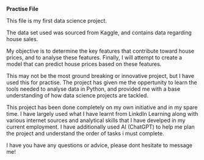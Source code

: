 **Practise File**

This file is my first data science project. 

The data set used was sourced from Kaggle, and contains data regarding house sales.

My objective is to determine the key features that contribute toward house prices, and to analyse these features. Finally, I will attempt to create a model that can predict house prices based on these features.

This may not be the most ground breaking or innovative project, but I have used this for practise. The project has given me the oppertunity to learn the tools needed to analyse data in Python, and provided me with a base understanding of how data science projects are tackled.

This project has been done completely on my own initiative and in my spare time. I have largely used what I have learnt from LinkdIn Learning along with various internet sources and analytical skills that I have develped in my current employment. I have additionally used AI (ChatGPT) to help me plan the project and understand the order of tasks i must complete. 

I have you have any questions or advice, please dont hesitate to message me!

